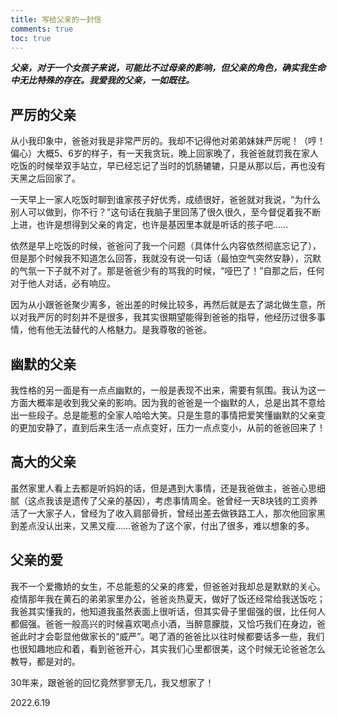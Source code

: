 ```yaml
---
title: 写给父亲的一封信
comments: true
toc: true
---
```


_**父亲，对于一个女孩子来说，可能比不过母亲的影响，但父亲的角色，确实我生命中无比特殊的存在。我爱我的父亲，一如既往。**_

## 严厉的父亲

从小我印象中，爸爸对我是非常严厉的。我却不记得他对弟弟妹妹严厉呢！（哼！偏心）大概5、6岁的样子，有一天我贪玩，晚上回家晚了，我爸爸就罚我在家人吃饭的时候举双手站立，早已经忘记了当时的饥肠辘辘，只是从那以后，再也没有天黑之后回家了。

一天早上一家人吃饭时聊到谁家孩子好优秀，成绩很好，爸爸就对我说，“为什么别人可以做到，你不行？”这句话在我脑子里回荡了很久很久，至今督促着我不断上进，也许是想得到父亲的肯定，也许是基因里本就是听话的孩子吧……

依然是早上吃饭的时候，爸爸问了我一个问题（具体什么内容依然彻底忘记了），但是那个时候我不知道怎么回答，我就没有说一句话（最怕空气突然安静），沉默的气氛一下子就不对了。那是爸爸少有的骂我的时候，“哑巴了！”自那之后，任何对于他人对话，必有响应。

因为从小跟爸爸聚少离多，爸出差的时候比较多，再然后就是去了湖北做生意，所以对我严厉的时刻并不是很多，我其实很期望能得到爸爸的指导，他经历过很多事情，他有他无法替代的人格魅力。是我尊敬的爸爸。

## 幽默的父亲

我性格的另一面是有一点点幽默的，一般是表现不出来，需要有氛围。我认为这一方面大概率是收到我父亲的影响。因为我的爸爸是一个幽默的人，总是出其不意给出一些段子。总是能惹的全家人哈哈大笑。只是生意的事情把爱笑懂幽默的父亲变的更加安静了，直到后来生活一点点变好，压力一点点变小，从前的爸爸回来了！

## 高大的父亲

虽然家里人看上去都是听妈妈的话，但是遇到大事情，还是我爸做主，爸爸心思细腻（这点我该是遗传了父亲的基因），考虑事情周全。爸曾经一天8块钱的工资养活了一大家子人，曾经为了收入肩部骨折，曾经出差去做铁路工人，那次他回家黑到差点没认出来，又黑又瘦……爸爸为了这个家，付出了很多，难以想象的多。

## 父亲的爱

我不一个爱撒娇的女生，不总能惹的父亲的疼爱，但爸爸对我却总是默默的关心。疫情那年我在黄石的弟弟家里办公，爸爸炎热夏天，做好了饭还经常给我送饭吃；我爸其实懂我的，他知道我虽然表面上很听话，但其实骨子里倔强的很，比任何人都倔强。爸爸一般高兴的时候喜欢喝点小酒，当醉意朦胧，又恰巧我们在身边，爸爸此时才会彰显他做家长的“威严”。喝了酒的爸爸比以往时候都要话多一些，我们也很知趣地应和着，看到爸爸开心，其实我们心里都很美，这个时候无论爸爸怎么教导，都是对的。

30年来，跟爸爸的回忆竟然寥寥无几，我又想家了！

2022.6.19
